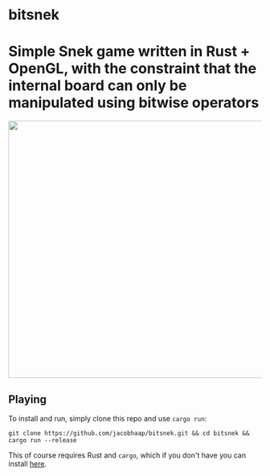 # bitsnek

Simple Snek game written in Rust + OpenGL, with the constraint that the internal board can only be manipulated using bitwise operators
=======

<img src="https://storage.googleapis.com/u.filein.io/OJgCXYgsLo.png" width=512>

## Playing

To install and run, simply clone this repo and use `cargo run`:
```
git clone https://github.com/jacobhaap/bitsnek.git && cd bitsnek && cargo run --release
```

This of course requires Rust and `cargo`, which if you don't have you can install [here](https://www.rust-lang.org/tools/install).
